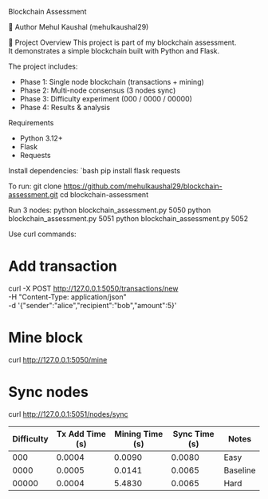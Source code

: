 Blockchain Assessment

👤 Author
Mehul Kaushal (mehulkaushal29)

📌 Project Overview
This project is part of my blockchain assessment.  
It demonstrates a simple blockchain built with Python and Flask.  

The project includes:
- Phase 1: Single node blockchain (transactions + mining)
- Phase 2: Multi-node consensus (3 nodes sync)
- Phase 3: Difficulty experiment (000 / 0000 / 00000)
- Phase 4: Results & analysis

 Requirements
- Python 3.12+
- Flask
- Requests

Install dependencies:
`bash
pip install flask requests


To run: 
git clone https://github.com/mehulkaushal29/blockchain-assessment.git
cd blockchain-assessment

Run 3 nodes: 
python blockchain_assessment.py 5050
python blockchain_assessment.py 5051
python blockchain_assessment.py 5052

Use curl commands:
# Add transaction
curl -X POST http://127.0.0.1:5050/transactions/new \
  -H "Content-Type: application/json" \
  -d '{"sender":"alice","recipient":"bob","amount":5}'

# Mine block
curl http://127.0.0.1:5050/mine

# Sync nodes
curl http://127.0.0.1:5051/nodes/sync

| Difficulty | Tx Add Time (s) | Mining Time (s) | Sync Time (s) | Notes    |
| ---------- | --------------- | --------------- | ------------- | -------- |
| 000        | 0.0004          | 0.0090          | 0.0080        | Easy     |
| 0000       | 0.0005          | 0.0141          | 0.0065        | Baseline |
| 00000      | 0.0004          | 5.4830          | 0.0065        | Hard     |


